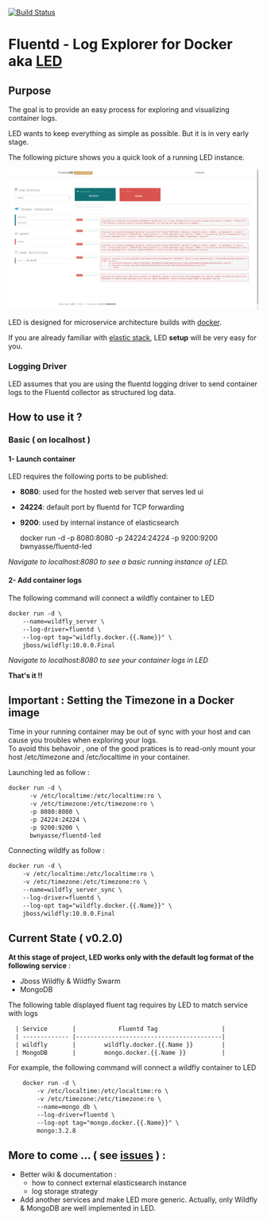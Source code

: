 [![Build Status](https://travis-ci.org/bwnyasse/fluentd-led.svg?branch=master)](https://travis-ci.org/bwnyasse/fluentd-led)

# Fluentd - Log Explorer for Docker aka  **[LED](https://hub.docker.com/r/bwnyasse/fluentd-led/)**

## Purpose

The goal is to provide an easy process for exploring and visualizing container logs.

LED wants to keep everything as simple as possible. But it is in very early stage.

The following picture shows you a quick look of a running LED instance.

![](current_5.png?raw=true)

LED is designed for microservice architecture builds with [docker](https://www.docker.com/).

If you are already familiar with [elastic stack](https://www.elastic.co/fr/webinars/introduction-elk-stack),
LED **setup** will be very easy for you.

### Logging Driver

LED assumes that you are using the fluentd logging driver to send container logs to the Fluentd collector as structured log data.


## How to use it ?

### Basic ( on localhost )

#### 1- Launch container

LED requires the following ports to be published:
 - **8080**: used for the hosted web server that serves led ui
 - **24224**: default port by fluentd for TCP forwarding
 - **9200**: used by internal instance of elasticsearch


    docker run -d -p 8080:8080 -p 24224:24224 -p 9200:9200 bwnyasse/fluentd-led


*Navigate to localhost:8080 to see a basic running instance of LED.*

#### 2- Add container logs

The following command will connect a wildfly container to LED

    docker run -d \
        --name=wildfly_server \
        --log-driver=fluentd \
        --log-opt tag="wildfly.docker.{{.Name}}" \
        jboss/wildfly:10.0.0.Final

*Navigate to localhost:8080 to see your container logs in LED*

**That's it !!**

## Important : Setting the Timezone in a Docker image

Time in your running container may be out of sync with your host and can cause you troubles when exploring your logs.  
To avoid this behavoir , one of the good pratices is to read-only mount your host /etc/timezone and /etc/localtime in your container.

Launching led as follow :

    docker run -d \
          -v /etc/localtime:/etc/localtime:ro \
          -v /etc/timezone:/etc/timezone:ro \
          -p 8080:8080 \
          -p 24224:24224 \
          -p 9200:9200 \
          bwnyasse/fluentd-led

Connecting wildlfy as follow :

    docker run -d \
        -v /etc/localtime:/etc/localtime:ro \
        -v /etc/timezone:/etc/timezone:ro \
        --name=wildfly_server_sync \
        --log-driver=fluentd \
        --log-opt tag="wildfly.docker.{{.Name}}" \
        jboss/wildfly:10.0.0.Final

## Current State ( v0.2.0)

**At this stage of project, LED works only with the default log format of the following service** :

  - Jboss Wildfly & Wildfly Swarm
  - MongoDB

The following table displayed fluent tag requires by LED to match service with logs

      | Service       |            Fluentd Tag                  |
      | ------------- |-----------------------------------------|
      | wildfly       |        wildfly.docker.{{.Name }}        |
      | MongoDB       |        mongo.docker.{{.Name }}          |

For example, the following command will connect a wildfly container to LED

        docker run -d \
            -v /etc/localtime:/etc/localtime:ro \
            -v /etc/timezone:/etc/timezone:ro \
            --name=mongo_db \
            --log-driver=fluentd \
            --log-opt tag="mongo.docker.{{.Name}}" \
            mongo:3.2.8

## More to come ... ( see [issues](https://github.com/bwnyasse/fluentd-led/issues) ) :
- Better wiki & documentation :
  - how to connect external elasticsearch instance
  - log storage strategy
- Add another services and make LED more generic. Actually, only Wildfly & MongoDB are well implemented in LED.

